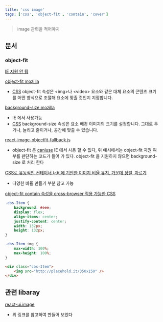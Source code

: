 ```yaml
---
title: 'css image'
tags: ['css', 'object-fit', 'contain', 'cover']
---
```


> image 관련을 적어야지

## 문서

### object-fit

[IE 지원 안 됨](https://caniuse.com/?search=object-fit)

[object-fit mozilla](https://developer.mozilla.org/ko/docs/Web/CSS/object-fit)

-   [CSS][css] object-fit 속성은 \<img\>나 \<video\> 요소와 같은 대체 요소의 콘텐츠 크기를 어떤 방식으로 조절해 요소에 맞출 것인지 지정합니다.

[background-size mozilla](https://developer.mozilla.org/ko/docs/Web/CSS/background-size)

-   IE 에서 사용가능
-   [CSS][css] background-size 속성은 요소 배경 이미지의 크기를 설정합니다. 그대로 두거나, 늘리고 줄이거나, 공간에 맞출 수 있습니다.

[react-image-objectfit-fallback.js](https://gist.github.com/vincentriemer/251900608569b1ff71b918b1f6ca95bc)

-   object-fit 은 [caniuse](https://caniuse.com/?search=object-fit) IE 에서 사용 할 수 없다, 위 예시에서는 object-fit 지원 여부를 판단하는 코드가 들어 가 있다. object-fit 을 지원하지 않으면 background-size 로 처리 한다

[CSS로 유동적인 컨테이너 너비에 기반한 이미지 비율 유지, 가운데 정렬, 자르기](https://webdir.tistory.com/487)

-   다양한 비율 만들기 부분 참고 가능

[object-fit contain 속성을 cross-browser 적용 가능한 CSS](https://stackoverflow.com/questions/41226895/alternative-option-of-object-fitcontain-for-ie)

```css
.cbs-Item {
    background: #eee;
    display: flex;
    align-items: center;
    justify-content: center;
    width: 132px;
    height: 132px;
}

.cbs-Item img {
    max-width: 100%;
    max-height: 100%;
}
```

```html
<div class="cbs-Item">
    <img src="http://placehold.it/350x150" />
</div>
```

## 관련 libaray

[react-ui.image](https://toyjhlee.github.io/react-ui/#image)

-   위 링크를 참고하여 만들어 보았다

[css]: https://developer.mozilla.org/ko/docs/Web/CSS
